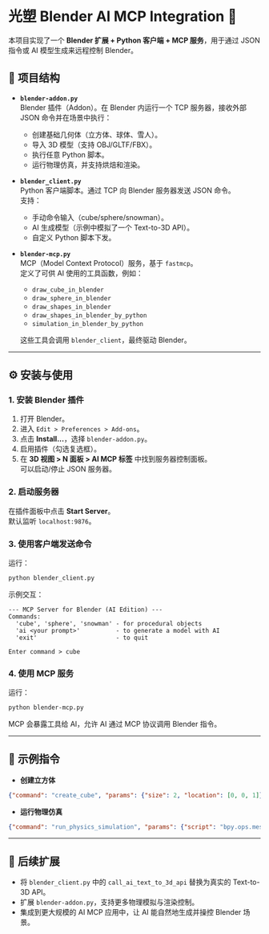 # 光塑 Blender AI MCP Integration 🚀

本项目实现了一个 **Blender 扩展 + Python 客户端 + MCP 服务**，用于通过 JSON 指令或 AI 模型生成来远程控制 Blender。

## 📂 项目结构

- **`blender-addon.py`**  
  Blender 插件（Addon）。在 Blender 内运行一个 TCP 服务器，接收外部 JSON 命令并在场景中执行：
  - 创建基础几何体（立方体、球体、雪人）。
  - 导入 3D 模型（支持 OBJ/GLTF/FBX）。
  - 执行任意 Python 脚本。
  - 运行物理仿真，并支持烘焙和渲染。

- **`blender_client.py`**  
  Python 客户端脚本。通过 TCP 向 Blender 服务器发送 JSON 命令。  
  支持：
  - 手动命令输入（cube/sphere/snowman）。
  - AI 生成模型（示例中模拟了一个 Text-to-3D API）。
  - 自定义 Python 脚本下发。

- **`blender-mcp.py`**  
  MCP（Model Context Protocol）服务，基于 `fastmcp`。  
  定义了可供 AI 使用的工具函数，例如：
  - `draw_cube_in_blender`
  - `draw_sphere_in_blender`
  - `draw_shapes_in_blender`
  - `draw_shapes_in_blender_by_python`
  - `simulation_in_blender_by_python`

  这些工具会调用 `blender_client`，最终驱动 Blender。

---

## ⚙️ 安装与使用

### 1. 安装 Blender 插件
1. 打开 Blender。
2. 进入 `Edit > Preferences > Add-ons`。
3. 点击 **Install...**，选择 `blender-addon.py`。
4. 启用插件（勾选复选框）。
5. 在 **3D 视图 > N 面板 > AI MCP 标签** 中找到服务器控制面板。  
   可以启动/停止 JSON 服务器。

### 2. 启动服务器
在插件面板中点击 **Start Server**。  
默认监听 `localhost:9876`。

### 3. 使用客户端发送命令
运行：
```bash
python blender_client.py
```
示例交互：
```
--- MCP Server for Blender (AI Edition) ---
Commands:
  'cube', 'sphere', 'snowman' - for procedural objects
  'ai <your prompt>'          - to generate a model with AI
  'exit'                      - to quit

Enter command > cube
```

### 4. 使用 MCP 服务
运行：
```bash
python blender-mcp.py
```
MCP 会暴露工具给 AI，允许 AI 通过 MCP 协议调用 Blender 指令。  

---

## 🧩 示例指令

- **创建立方体**
```json
{"command": "create_cube", "params": {"size": 2, "location": [0, 0, 1]}}
```

- **运行物理仿真**
```json
{"command": "run_physics_simulation", "params": {"script": "bpy.ops.mesh.primitive_cube_add(size=2, location=[0,0,1])"}}
```

---

## 🔮 后续扩展
- 将 `blender_client.py` 中的 `call_ai_text_to_3d_api` 替换为真实的 Text-to-3D API。  
- 扩展 `blender-addon.py`，支持更多物理模拟与渲染控制。  
- 集成到更大规模的 AI MCP 应用中，让 AI 能自然地生成并操控 Blender 场景。  
